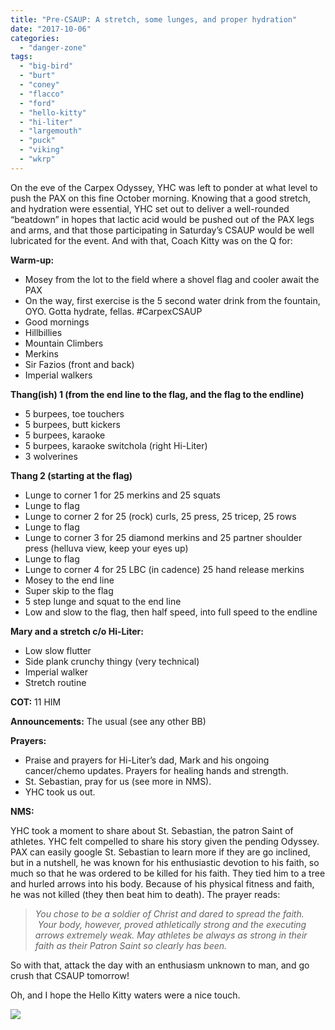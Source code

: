 ```yaml
---
title: "Pre-CSAUP: A stretch, some lunges, and proper hydration"
date: "2017-10-06"
categories: 
  - "danger-zone"
tags: 
  - "big-bird"
  - "burt"
  - "coney"
  - "flacco"
  - "ford"
  - "hello-kitty"
  - "hi-liter"
  - "largemouth"
  - "puck"
  - "viking"
  - "wkrp"
---
```


On the eve of the Carpex Odyssey, YHC was left to ponder at what level to push the PAX on this fine October morning. Knowing that a good stretch, and hydration were essential, YHC set out to deliver a well-rounded “beatdown” in hopes that lactic acid would be pushed out of the PAX legs and arms, and that those participating in Saturday’s CSAUP would be well lubricated for the event. And with that, Coach Kitty was on the Q for:

**Warm-up:**

- Mosey from the lot to the field where a shovel flag and cooler await the PAX
- On the way, first exercise is the 5 second water drink from the fountain, OYO. Gotta hydrate, fellas. #CarpexCSAUP
- Good mornings
- Hillbillies
- Mountain Climbers
- Merkins
- Sir Fazios (front and back)
- Imperial walkers

**Thang(ish) 1 (from the end line to the flag, and the flag to the endline)**

- 5 burpees, toe touchers
- 5 burpees, butt kickers
- 5 burpees, karaoke
- 5 burpees, karaoke switchola (right Hi-Liter)
- 3 wolverines

**Thang 2 (starting at the flag)**

- Lunge to corner 1 for 25 merkins and 25 squats
- Lunge to flag
- Lunge to corner 2 for 25 (rock) curls, 25 press, 25 tricep, 25 rows
- Lunge to flag
- Lunge to corner 3 for 25 diamond merkins and 25 partner shoulder press (helluva view, keep your eyes up)
- Lunge to flag
- Lunge to corner 4 for 25 LBC (in cadence) 25 hand release merkins
- Mosey to the end line
- Super skip to the flag
- 5 step lunge and squat to the end line
- Low and slow to the flag, then half speed, into full speed to the endline

**Mary and a stretch c/o Hi-Liter:**

- Low slow flutter
- Side plank crunchy thingy (very technical)
- Imperial walker
- Stretch routine

**COT:** 11 HIM

**Announcements:** The usual (see any other BB)

**Prayers:**

- Praise and prayers for Hi-Liter’s dad, Mark and his ongoing cancer/chemo updates. Prayers for healing hands and strength.
- St. Sebastian, pray for us (see more in NMS).
- YHC took us out.

**NMS:**

YHC took a moment to share about St. Sebastian, the patron Saint of athletes. YHC felt compelled to share his story given the pending Odyssey. PAX can easily google St. Sebastian to learn more if they are go inclined, but in a nutshell, he was known for his enthusiastic devotion to his faith, so much so that he was ordered to be killed for his faith. They tied him to a tree and hurled arrows into his body. Because of his physical fitness and faith, he was not killed (they then beat him to death). The prayer reads:

> _You chose to be a soldier of Christ and dared to spread the faith.  Your body, however, proved athletically strong and the executing arrows extremely weak. May athletes be always as strong in their faith as their Patron Saint so clearly has been._

So with that, attack the day with an enthusiasm unknown to man, and go crush that CSAUP tomorrow!

Oh, and I hope the Hello Kitty waters were a nice touch.

![](https://f3carpex.files.wordpress.com/2017/10/screen-shot-2017-10-06-at-10-54-36-am.png?w=300)
